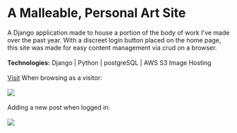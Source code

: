 # A Malleable, Personal Art Site
A Django application made to house a portion of the body of work I've made over the past year. With a discreet login button placed on the home page, this site was made for easy content management via crud on a browser.
<br></br>
<strong>Technologies:</strong> Django | Python | postgreSQL | AWS S3 Image Hosting
<br></br>
<a href="www.isa-sofia.com" target="_blank">Visit</a> 
When browsing as a visitor:
<br><br>
![](https://media0.giphy.com/media/h7GKNMUeiHXmAdKUa6/giphy.gif)
<br><br>
Adding a new post when logged in:
<br><br>
![](https://media2.giphy.com/media/ZdNGO3TutjVK0EYIWS/giphy.gif)
